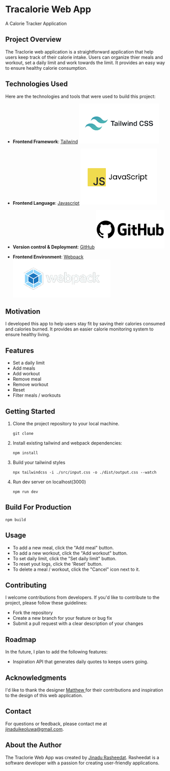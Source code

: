 # Tracalorie Web App

A Calorie Tracker Application

## Project Overview

The Traclorie web application is a straightforward application that help users keep track of their calorie intake. Users can organize thier meals and workout, set a daily limit and work towards the limit. It provides an easy way to ensure healthy calorie consumption.

## Technologies Used

Here are the technologies and tools that were used to build this project:

- **Frontend Framework**: [Tailwind](https://tailwindcss.com/)
  ![Tailwind](./src/assets/tailwindlogo.png)

- **Frontend Language**: [Javascript](https://developer.mozilla.org/en-US/docs/Learn/JavaScript/First_steps/What_is_JavaScript)
  ![Javascript](./src/assets/js_logo.png)

- **Version control & Deployment**: [GitHub](https://github.com/)
  ![GitHub](./src/assets/github_logo.png)

- **Frontend Environment**: [Webpack](https://webpack.js.org/)
  ![webpack](./src/assets/webpack.png)

## Motivation

I developed this app to help users stay fit by saving their calories consumed and calories burned. It provides an easier calorie monitoring system to ensure healthy living.

## Features

- Set a daily limit
- Add meals
- Add workout
- Remove meal
- Remove workout
- Reset
- Filter meals / workouts

## Getting Started

1. Clone the project repository to your local machine.

   ```
   git clone
   ```

2. Install existing tailwind and webpack dependencies:

   ```
   npm install
   ```

3. Build your tailwind styles
   ```
   npx tailwindcss -i ./src/input.css -o ./dist/output.css --watch
   ```
4. Run dev server on localhost(3000)

   ```
   npm run dev
   ```

## Build For Production

```
npm build
```

## Usage

- To add a new meal, click the "Add meal" button.
- To add a new workout, click the "Add workout" button.
- To set daily limit, click the "Set daily limit" button.
- To reset yout logs, click the 'Reset' button.
- To delete a meal / workout, click the "Cancel" icon next to it.

## Contributing

I welcome contributions from developers. If you'd like to contribute to the project, please follow these guidelines:

- Fork the repository
- Create a new branch for your feature or bug fix
- Submit a pull request with a clear description of your changes

## Roadmap

In the future, I plan to add the following features:

- Inspiration API that generates daily quotes to keeps users going.

## Acknowledgments

I'd like to thank the designer [Matthew ](https://github.com/RasheedatJ) for their contributions and inspiration to the design of this web application.

## Contact

For questions or feedback, please contact me at jinaduikeoluwa@gmail.com.

<!-- ## Additional Information

Please note that this is a fictional project created for demonstration purposes. -->

## About the Author

The Traclorie Web App was created by [Jinadu Rasheedat](https://www.linkedin.com/in/rashedat-jinadu/). Rasheedat is a software developer with a passion for creating user-friendly applications.
